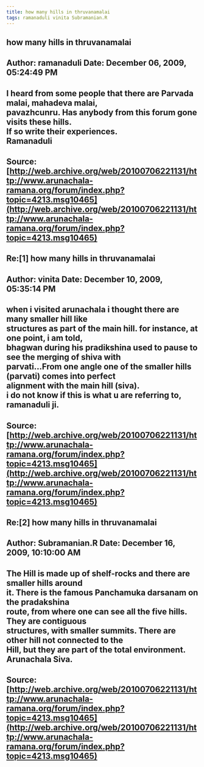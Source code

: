 ```yaml
--- 
title: how many hills in thruvanamalai   
tags: ramanaduli vinita Subramanian.R  
---  
```

## how many hills in thruvanamalai  
Author: ramanaduli          Date: December 06, 2009, 05:24:49 PM  
---  
I heard from some people that there are Parvada malai, mahadeva malai,  
pavazhcunru. Has anybody from this forum gone visits these hills.   
If so write their experiences.   
Ramanaduli
 ---  
Source:[http://web.archive.org/web/20100706221131/http://www.arunachala-ramana.org/forum/index.php?topic=4213.msg10465](http://web.archive.org/web/20100706221131/http://www.arunachala-ramana.org/forum/index.php?topic=4213.msg10465)   
---  

## Re:[1] how many hills in thruvanamalai  
Author: vinita              Date: December 10, 2009, 05:35:14 PM  
---  
when i visited arunachala i thought there are many smaller hill like  
structures as part of the main hill. for instance, at one point, i am told,  
bhagwan during his pradikshina used to pause to see the merging of shiva with  
parvati...From one angle one of the smaller hills (parvati) comes into perfect  
alignment with the main hill (siva).   
i do not know if this is what u are referring to, ramanaduli ji.
 ---  
Source:[http://web.archive.org/web/20100706221131/http://www.arunachala-ramana.org/forum/index.php?topic=4213.msg10465](http://web.archive.org/web/20100706221131/http://www.arunachala-ramana.org/forum/index.php?topic=4213.msg10465)   
---  

## Re:[2] how many hills in thruvanamalai  
Author: Subramanian.R       Date: December 16, 2009, 10:10:00 AM  
---  
The Hill is made up of shelf-rocks and there are smaller hills around   
it. There is the famous Panchamuka darsanam on the pradakshina   
route, from where one can see all the five hills. They are contiguous   
structures, with smaller summits. There are other hill not connected to the  
Hill, but they are part of the total environment.   
Arunachala Siva.
 ---  
Source:[http://web.archive.org/web/20100706221131/http://www.arunachala-ramana.org/forum/index.php?topic=4213.msg10465](http://web.archive.org/web/20100706221131/http://www.arunachala-ramana.org/forum/index.php?topic=4213.msg10465)   
---  

